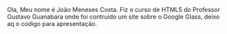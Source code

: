 Ola, Meu nome é João Meneses Costa.
Fiz o curso de HTML5 do Professor Gustavo Guanabara onde foi contruido um site sobre o Google Glass, deixo aq o codigo para apresentação.